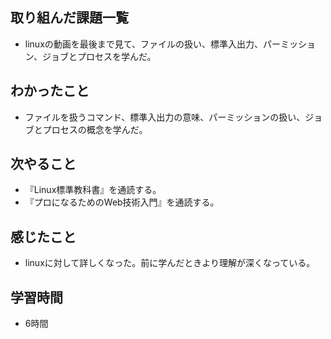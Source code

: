 ## 取り組んだ課題一覧
- linuxの動画を最後まで見て、ファイルの扱い、標準入出力、パーミッション、ジョブとプロセスを学んだ。

## わかったこと
- ファイルを扱うコマンド、標準入出力の意味、パーミッションの扱い、ジョブとプロセスの概念を学んだ。

## 次やること
- 『Linux標準教科書』を通読する。
- 『プロになるためのWeb技術入門』を通読する。

## 感じたこと
- linuxに対して詳しくなった。前に学んだときより理解が深くなっている。

## 学習時間
- 6時間
